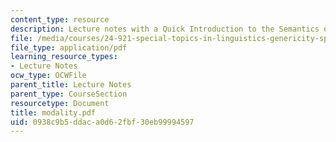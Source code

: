 ```yaml
---
content_type: resource
description: Lecture notes with a Quick Introduction to the Semantics of Modals.
file: /media/courses/24-921-special-topics-in-linguistics-genericity-spring-2007/0938c9b5ddaca0d62fbf30eb99994597_modality.pdf
file_type: application/pdf
learning_resource_types:
- Lecture Notes
ocw_type: OCWFile
parent_title: Lecture Notes
parent_type: CourseSection
resourcetype: Document
title: modality.pdf
uid: 0938c9b5-ddac-a0d6-2fbf-30eb99994597
---
```

